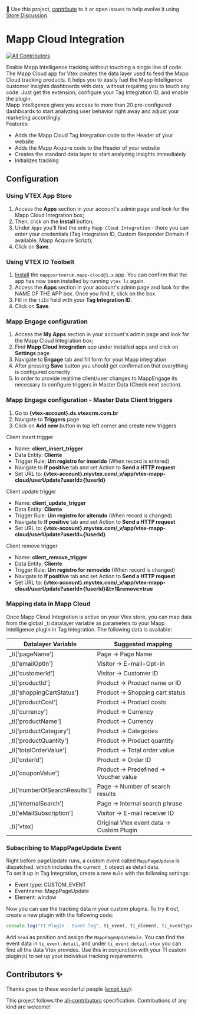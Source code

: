 📢 Use this project, [contribute](https://github.com/vtex-apps/mapp-cloud) to it or open issues to help evolve it using [Store Discussion](https://github.com/vtex-apps/store-discussion).

# Mapp Cloud Integration

<!-- DOCS-IGNORE:start -->
<!-- ALL-CONTRIBUTORS-BADGE:START - Do not remove or modify this section -->
[![All Contributors](https://img.shields.io/badge/all_contributors-0-orange.svg?style=flat-square)](#contributors-)
<!-- ALL-CONTRIBUTORS-BADGE:END -->
<!-- DOCS-IGNORE:end -->

Enable Mapp Intelligence tracking without touching a single line of code.  
The Mapp Cloud app for Vtex creates the data layer used to feed the Mapp Cloud tracking products. It helps you to easily fuel the Mapp Intelligence customer insights dashboards with data, without requiring you to touch any code. Just get the extension, configure your Tag Integration ID, and enable the plugin.  
Mapp Intelligence gives you access to more than 20 pre-configured dashboards to start analyzing user behavior right away and adjust your marketing accordingly.  
Features:  
- Adds the Mapp Cloud Tag Integration code to the Header of your website
- Adds the Mapp Acquire code to the Header of your website
- Creates the standard data layer to start analyzing insights immediately
- Initializes tracking


## Configuration

### Using VTEX App Store

1. Access the **Apps** section in your account's admin page and look for the Mapp Cloud Integration box;
2. Then, click on the **Install** button;
3. Under `Apps` you'll find the entry `Mapp Cloud Integration` - there you can enter your credentials (Tag Integration ID, Custom Responder Domain if available, Mapp Acquire Script);
4. Click on **Save**.

### Using VTEX IO Toolbelt

1. [Install](https://vtex.io/docs/recipes/development/installing-an-app/) the `mapppartneruk.mapp-cloud@1.x` app. You can confirm that the app has now been installed by running `vtex ls` again. 
2. Access the **Apps** section in your account's admin page and look for the NAME OF THE APP box. Once you find it, click on the box.
3. Fill in the `tiId` field with your **Tag Integration ID**.
4. Click on **Save**.

### Mapp Engage configuration

1. Access the **My Apps** section in your account's admin page and look for the Mapp Cloud Integration box;
2. Find **Mapp Cloud Integration** app under installed apps and click on **Settings** page
3. Navigate to **Engage** tab and fill form for your Mapp integration
4. After pressing **Save** button you should get confirmation that everything is configured correctly
5. In order to provide realtime client/user changes to MappEngage its necessary to configure triggers in Master Data (Check next section).

### Mapp Engage configuration - Master Data Client triggers

1. Go to  **{vtex-account}.ds.vtexcrm.com.br**
2. Navigate to **Triggers** page
3. Click on **Add new** button in top left corner and create new triggers

Client insert trigger
- Name: **client_insert_trigger**
- Data Entity: **Cliente**
- Trigger Rule: **Um registro for inserido** (When record is entered)
- Navigate to **If positive** tab and set Action to **Send a HTTP request**
- Set URL to: **{vtex-account}.myvtex.com/_v/app/vtex-mapp-cloud/userUpdate?userId={!userId}**

Client update trigger
- Name: **client_update_trigger**
- Data Entity: **Cliente**
- Trigger Rule: **Um registro for alterado** (When record is changed)
- Navigate to **If positive** tab and set Action to **Send a HTTP request**
- Set URL to: **{vtex-account}.myvtex.com/_v/app/vtex-mapp-cloud/userUpdate?userId={!userId}**

Client remove trigger
- Name: **client_remove_trigger**
- Data Entity: **Cliente**
- Trigger Rule: **Um registro for removido** (When record is changed)
- Navigate to **If positive** tab and set Action to **Send a HTTP request**
- Set URL to: **{vtex-account}.myvtex.com/_v/app/vtex-mapp-cloud/userUpdate?userId={!userId}&t=1&remove=true**

### Mapping data in Mapp Cloud
Once Mapp Cloud Integration is active on your Vtex store, you can map data from the global _ti datalayer variable as parameters to your Mapp Intelligence plugin in Tag Integration.
The following data is available:  

|Datalayer Variable     |Suggested mapping      |
|---|---|
|_ti['pageName']        |   Page &#8594; Page Name            |
|_ti['emailOptIn']      |   Visitor &#8594; E-mail-Opt-in   |
|_ti['customerId']      |   Visitor &#8594; Customer ID         |
|_ti['productId']       |   Product &#8594; Product name or ID          |
|_ti['shoppingCartStatus']   | Product &#8594; Shopping cart status   |
|_ti['productCost']   | Product &#8594; Product costs  |
|_ti['currency']   |  Product &#8594; Currency |
| _ti['productName']  | Product &#8594; Currency  |
| _ti['productCategory']  | Product &#8594; Categories   |
| _ti['productQuantity']  | Product &#8594; Product quantity  |
| _ti['totalOrderValue']  | Product &#8594; Total order value  |
| _ti['orderId']  | Product &#8594; Order ID  |
| _ti['couponValue']  |Product &#8594; Predefined &#8594; Voucher value    |
| _ti['numberOfSearchResults']  | Page &#8594; Number of search results  |
| _ti['internalSearch']  | Page &#8594; Internal search phrase |
| _ti['eMailSubscription'] | Visitor &#8594; E-mail receiver ID |
| _ti['vtex] | Original Vtex event data &#8594; Custom Plugin |

### Subscribing to MappPageUpdate Event 
Right before pageUpdate runs, a custom event called `MappPageUpdate` is dispatched, which includes the current _ti object as detail data.  
To set it up in Tag Integration, create a new `Rule` with the following settings:
- Event type: CUSTOM_EVENT
- Eventname: MappPageUpdate
- Element: window

Now you can use the tracking data in your custom plugins.
To try it out, create a new plugin with the following code:
```javascript
console.log("TI Plugin - Event log", ti_event, ti_element, ti_eventType, ti_eventCounter);
```
Add `head` as position and assign the `MappPageUpdateRule`.
You can find the event data in `ti_event.detail`, and under `ti_event.detail.vtex` you can find all the data Vtex provides. Use this in conjunction with your TI custom plugin(s) to set up your individual tracking requirements.


<!-- DOCS-IGNORE:start -->
## Contributors ✨

Thanks goes to these wonderful people ([emoji key](https://allcontributors.org/docs/en/emoji-key)):

<!-- ALL-CONTRIBUTORS-LIST:START - Do not remove or modify this section -->
<!-- prettier-ignore-start -->
<!-- markdownlint-disable -->
<!-- markdownlint-enable -->
<!-- prettier-ignore-end -->
<!-- ALL-CONTRIBUTORS-LIST:END -->

This project follows the [all-contributors](https://github.com/all-contributors/all-contributors) specification. Contributions of any kind are welcome!
<!-- DOCS-IGNORE:end -->
